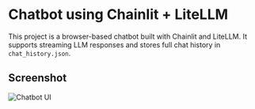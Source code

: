 # Chatbot using Chainlit + LiteLLM

This project is a browser-based chatbot built with Chainlit and LiteLLM. It supports streaming LLM responses and stores full chat history in `chat_history.json`.

## Screenshot

![Chatbot UI](screenshot.png)
